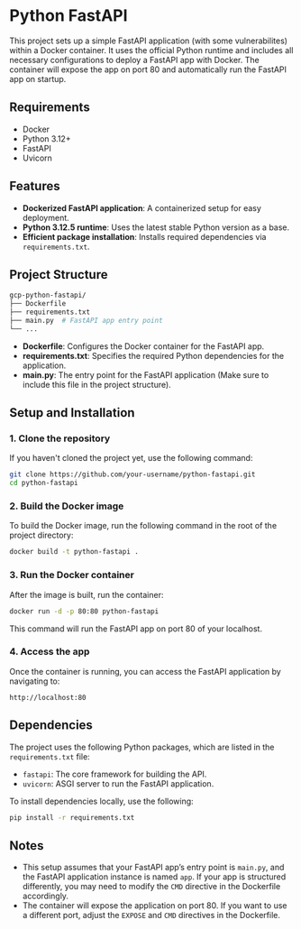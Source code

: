 # Python FastAPI

This project sets up a simple FastAPI application (with some vulnerabilites) within a Docker container. It uses the official Python runtime and includes all necessary configurations to deploy a FastAPI app with Docker. The container will expose the app on port 80 and automatically run the FastAPI app on startup.

## Requirements

- Docker
- Python 3.12+
- FastAPI
- Uvicorn

## Features

- **Dockerized FastAPI application**: A containerized setup for easy deployment.
- **Python 3.12.5 runtime**: Uses the latest stable Python version as a base.
- **Efficient package installation**: Installs required dependencies via `requirements.txt`.

## Project Structure

```bash
gcp-python-fastapi/
├── Dockerfile
├── requirements.txt
├── main.py  # FastAPI app entry point
└── ...
```

- **Dockerfile**: Configures the Docker container for the FastAPI app.
- **requirements.txt**: Specifies the required Python dependencies for the application.
- **main.py**: The entry point for the FastAPI application (Make sure to include this file in the project structure).

## Setup and Installation

### 1. Clone the repository

If you haven't cloned the project yet, use the following command:

```bash
git clone https://github.com/your-username/python-fastapi.git
cd python-fastapi
```

### 2. Build the Docker image

To build the Docker image, run the following command in the root of the project directory:

```bash
docker build -t python-fastapi .
```

### 3. Run the Docker container

After the image is built, run the container:

```bash
docker run -d -p 80:80 python-fastapi
```

This command will run the FastAPI app on port 80 of your localhost.

### 4. Access the app

Once the container is running, you can access the FastAPI application by navigating to:

```
http://localhost:80
```

## Dependencies

The project uses the following Python packages, which are listed in the `requirements.txt` file:

- `fastapi`: The core framework for building the API.
- `uvicorn`: ASGI server to run the FastAPI application.

To install dependencies locally, use the following:

```bash
pip install -r requirements.txt
```

## Notes

- This setup assumes that your FastAPI app’s entry point is `main.py`, and the FastAPI application instance is named `app`. If your app is structured differently, you may need to modify the `CMD` directive in the Dockerfile accordingly.
- The container will expose the application on port 80. If you want to use a different port, adjust the `EXPOSE` and `CMD` directives in the Dockerfile.
